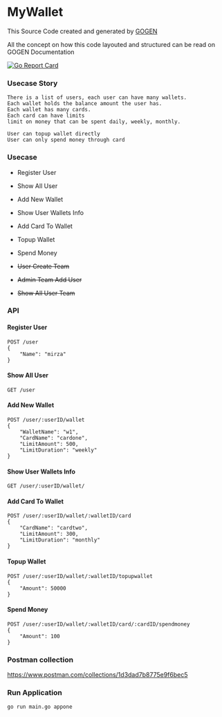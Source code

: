 # MyWallet

This Source Code created and generated by [GOGEN](https://github.com/mirzaakhena/gogen)

All the concept on how this code layouted and structured can be read on GOGEN Documentation

[![Go Report Card](https://goreportcard.com/badge/github.com/mirzaakhena/mywallet)](https://goreportcard.com/report/github.com/mirzaakhena/mywallet)

### Usecase Story

```
There is a list of users, each user can have many wallets.
Each wallet holds the balance amount the user has.
Each wallet has many cards.
Each card can have limits
limit on money that can be spent daily, weekly, monthly.

User can topup wallet directly 
User can only spend money through card 
```

### Usecase 
- Register User
- Show All User
- Add New Wallet
- Show User Wallets Info
- Add Card To Wallet
- Topup Wallet
- Spend Money

- ~~User Create Team~~
- ~~Admin Team Add User~~
- ~~Show All User Team~~


### API

#### Register User
```
POST /user
{
    "Name": "mirza"
}
```

#### Show All User
```
GET /user
```

#### Add New Wallet
```
POST /user/:userID/wallet
{
    "WalletName": "w1",
    "CardName": "cardone",
    "LimitAmount": 500,
    "LimitDuration": "weekly"
}
```

#### Show User Wallets Info
```
GET /user/:userID/wallet/
```

#### Add Card To Wallet
```
POST /user/:userID/wallet/:walletID/card
{
    "CardName": "cardtwo",
    "LimitAmount": 300,
    "LimitDuration": "monthly"
}
```

#### Topup Wallet
```
POST /user/:userID/wallet/:walletID/topupwallet
{
    "Amount": 50000 
}
```

#### Spend Money
```
POST /user/:userID/wallet/:walletID/card/:cardID/spendmoney
{
    "Amount": 100
}
```



### Postman collection

https://www.postman.com/collections/1d3dad7b8775e9f6bec5


### Run Application
```
go run main.go appone
```